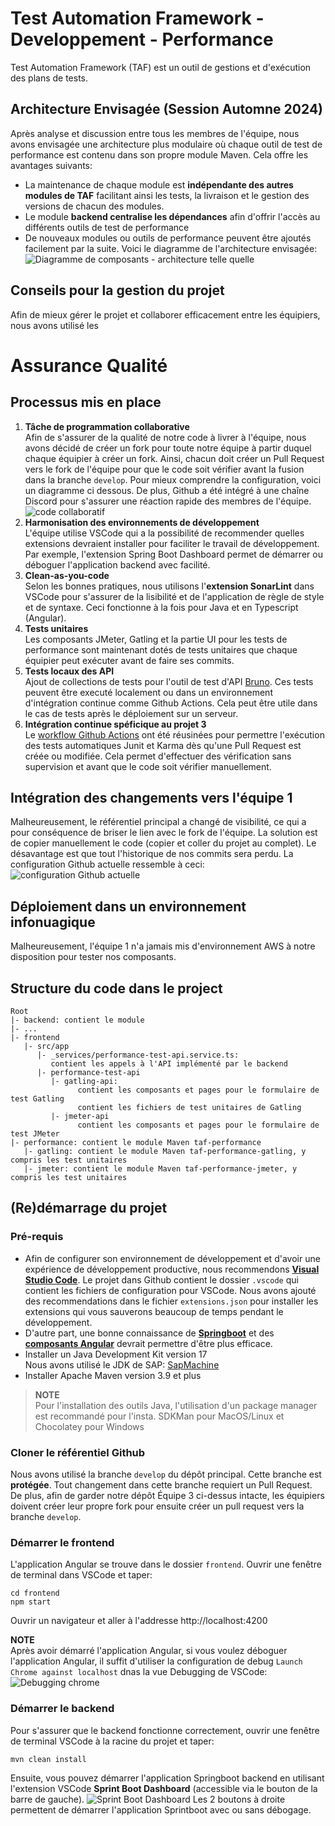 # Test Automation Framework - Developpement - Performance
Test Automation Framework (TAF) est un outil de gestions et d'exécution des plans de tests.

## Architecture Envisagée (Session Automne 2024)
Après analyse et discussion entre tous les membres de l'équipe, nous avons envisagée une architecture plus modulaire où chaque outil de test de performance est contenu dans son propre module Maven. Cela offre les avantages suivants:
- La maintenance de chaque module est **indépendante des autres modules de TAF** facilitant ainsi les tests, la livraison et le gestion des versions de chacun des modules.
- Le module **backend centralise les dépendances** afin d'offrir l'accès au différents outils de test de performance
- De nouveaux modules ou outils de performance peuvent être ajoutés facilement par la suite.
Voici le diagramme de l'architecture envisagée:
![Diagramme de composants - architecture telle quelle](../architecture/Envisagee.drawio.svg)

## Conseils pour la gestion du projet
Afin de mieux gérer le projet et collaborer efficacement entre les équipiers, nous avons utilisé les 

# Assurance Qualité
## Processus mis en place
1. **Tâche de programmation collaborative**  
   Afin de s'assurer de la qualité de notre code à livrer à l'équipe, nous avons décidé de créer un fork pour toute notre équipe à partir duquel chaque équipier à créer un fork.
   Ainsi, chacun doit créer un Pull Request vers le fork de l'équipe pour que le code soit vérifier avant la fusion dans la branche `develop`. Pour mieux comprendre la configuration, voici un diagramme ci dessous. De plus, Github a été intégré à une chaîne Discord pour s'assurer une réaction rapide des membres de l'équipe.
   ![code collaboratif](../architecture/Code%20collaboratif.drawio.svg)
3. **Harmonisation des environnements de développement**  
   L'équipe utilise VSCode qui a la possibilité de recommender quelles extensions devraient installer pour faciliter le travail de développement. Par exemple, l'extension Spring Boot Dashboard permet de démarrer ou déboguer l'application backend avec facilité.
4. **Clean-as-you-code**  
   Selon les bonnes pratiques, nous utilisons l'**extension SonarLint** dans VSCode pour s'assurer de la lisibilité et de l'application de règle de style et de syntaxe. Ceci fonctionne à la fois pour Java et en Typescript (Angular).
5. **Tests unitaires**  
   Les composants JMeter, Gatling et la partie UI pour les tests de performance sont maintenant dotés de tests unitaires que chaque équipier peut exécuter avant de faire ses commits.
6. **Tests locaux des API**  
   Ajout de collections de tests pour l'outil de test d'API [Bruno](https://docs.usebruno.com/introduction/what-is-bruno). Ces tests peuvent être executé localement ou dans un environnement d'intégration continue comme Github Actions.
   Cela peut être utile dans le cas de tests après le déploiement sur un serveur.
7. **Intégration continue spéficique au projet 3**  
   Le [workflow Github Actions](/.github/workflows/build-test.yml) ont été réusinées pour permettre l'exécution des tests automatiques Junit et Karma dès qu'une Pull Request est créée ou modifiée. Cela permet d'effectuer des vérification sans supervision et avant que le code soit vérifier manuellement. 

## Intégration des changements vers l'équipe 1  
Malheureusement, le référentiel principal a changé de visibilité, ce qui a pour conséquence de briser le lien avec le fork de l'équipe. 
La solution est de copier manuellement le code (copier et coller du projet au complet). Le désavantage est que tout l'historique de nos commits sera perdu. La configuration Github actuelle ressemble à ceci:
![configuration Github actuelle](../architecture/Code%20collaboratif%20-%20Situation%20Temporaire.drawio.svg)

## Déploiement dans un environnement infonuagique  
Malheureusement, l'équipe 1 n'a jamais mis d'environnement AWS à notre disposition pour tester nos composants. 

## Structure du code dans le project

```
Root
|- backend: contient le module
|- ...
|- frontend
   |- src/app
      |- _services/performance-test-api.service.ts: 
         contient les appels à l'API implémenté par le backend
      |- performance-test-api
         |- gatling-api: 
               contient les composants et pages pour le formulaire de test Gatling
               contient les fichiers de test unitaires de Gatling
         |- jmeter-api
               contient les composants et pages pour le formulaire de test JMeter
|- performance: contient le module Maven taf-performance
   |- gatling: contient le module Maven taf-performance-gatling, y compris les test unitaires
   |- jmeter: contient le module Maven taf-performance-jmeter, y compris les test unitaires

```
## (Re)démarrage du projet

### Pré-requis
- Afin de configurer son environnement de développement et d'avoir une expérience de développement productive, nous recommendons **[Visual Studio Code](https://code.visualstudio.com/docs)**. Le projet dans Github contient le dossier `.vscode` qui contient les fichiers de configuration pour VSCode. Nous avons ajouté des recommendations dans le fichier `extensions.json` pour installer les extensions qui vous sauverons beaucoup de temps pendant le développement.  
- D'autre part, une bonne connaissance de **[Springboot](https://spring.io/projects/spring-boot#learn)** et des **[composants Angular](https://angular.dev/guide/components)** devrait permettre d'être plus efficace.  
- Installer un Java Development Kit version 17  
  Nous avons utilisé le JDK de SAP: [SapMachine](https://sap.github.io/SapMachine/)
- Installer Apache Maven version 3.9 et plus  
> **NOTE**  
> Pour l'installation des outils Java, l'utilisation d'un package manager est recommandé pour l'insta. SDKMan pour MacOS/Linux et Chocolatey pour Windows

### Cloner le référentiel Github
Nous avons utilisé la branche `develop` du dépôt principal.
Cette branche est **protégée**. Tout changement dans cette branche requiert un Pull Request.
De plus, afin de garder notre dépôt Équipe 3 ci-dessus intacte, les équipiers doivent créer leur propre fork pour ensuite créer un pull request vers la branche `develop`.

### Démarrer le frontend
L'application Angular se trouve dans le dossier `frontend`.
Ouvrir une fenêtre de terminal dans VSCode et taper:
```
cd frontend
npm start
```
Ouvrir un navigateur et aller à l'addresse http://localhost:4200

**NOTE**  
Après avoir démarré l'application Angular, si vous voulez déboguer l'application Angular, il suffit d'utiliser la configuration de debug `Launch Chrome against localhost` dnas la vue Debugging de VSCode:
![Debugging chrome](../../assets/debugging-in-chrome.png)

### Démarrer le backend
Pour s'assurer que le backend fonctionne correctement, ouvrir une fenêtre de terminal VSCode à la racine du projet et taper:
```
mvn clean install
```
Ensuite, vous pouvez démarrer l'application Springboot backend en utilisant l'extension VSCode **Sprint Boot Dashboard** (accessible via le bouton de la barre de gauche).
![Sprint Boot Dashboard](../../assets/sprint-boot-dashboard.png)
Les 2 boutons à droite permettent de démarrer l'application Sprintboot avec ou sans débogage.
